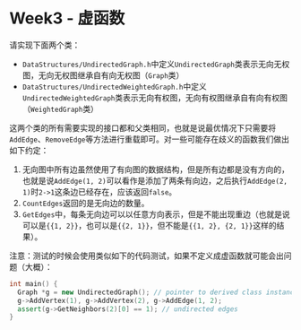 # Week3 - 虚函数

请实现下面两个类：

- `DataStructures/UndirectedGraph.h`中定义`UndirectedGraph`类表示无向无权图，无向无权图继承自有向无权图（`Graph`类）
- `DataStructures/UndirectedWeightedGraph.h`中定义`UndirectedWeightedGraph`类表示无向有权图，无向有权图继承自有向有权图（`WeightedGraph`类）

这两个类的所有需要实现的接口都和父类相同，也就是说最优情况下只需要将`AddEdge`、`RemoveEdge`等方法进行重载即可。对一些可能存在歧义的函数我们做出如下约定：

1. 无向图中所有边虽然使用了有向图的数据结构，但是所有边都是没有方向的，也就是说`AddEdge(1, 2)`可以看作是添加了两条有向边，之后执行`AddEdge(2, 1)`时`2->1`这条边已经存在，应该返回`false`。
2. `CountEdges`返回的是无向边的数量。
3. `GetEdges`中，每条无向边可以以任意方向表示，但是不能出现重边（也就是说可以是`{{1, 2}}`，也可以是`{{2, 1}}`，但不能是`{{1, 2}, {2, 1}}`这样的结果）。

注意：测试的时候会使用类似如下的代码测试，如果不定义成虚函数就可能会出问题（大概）：

```c++
int main() {
  Graph *g = new UndirectedGraph(); // pointer to derived class instance
  g->AddVertex(1), g->AddVertex(2), g->AddEdge(1, 2);
  assert(g->GetNeighbors(2)[0] == 1); // undirected edges
}
```